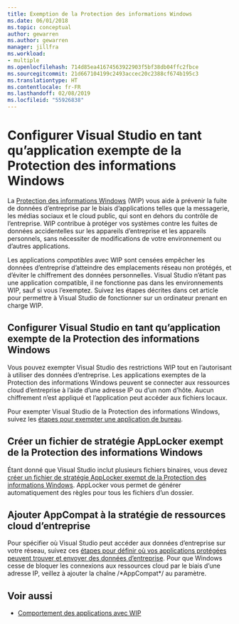 ```yaml
---
title: Exemption de la Protection des informations Windows
ms.date: 06/01/2018
ms.topic: conceptual
author: gewarren
ms.author: gewarren
manager: jillfra
ms.workload:
- multiple
ms.openlocfilehash: 714d85ea41674563922903f5bf38db04ffc2fbce
ms.sourcegitcommit: 21d667104199c2493accec20c2388cf674b195c3
ms.translationtype: HT
ms.contentlocale: fr-FR
ms.lasthandoff: 02/08/2019
ms.locfileid: "55926838"
---
```

# <a name="configure-visual-studio-as-a-wip-exempt-app"></a>Configurer Visual Studio en tant qu’application exempte de la Protection des informations Windows

La [Protection des informations Windows](/windows/security/information-protection/windows-information-protection/protect-enterprise-data-using-wip) (WIP) vous aide à prévenir la fuite de données d’entreprise par le biais d’applications telles que la messagerie, les médias sociaux et le cloud public, qui sont en dehors du contrôle de l’entreprise. WIP contribue à protéger vos systèmes contre les fuites de données accidentelles sur les appareils d’entreprise et les appareils personnels, sans nécessiter de modifications de votre environnement ou d’autres applications.

Les applications *compatibles* avec WIP sont censées empêcher les données d’entreprise d’atteindre des emplacements réseau non protégés, et d’éviter le chiffrement des données personnelles. Visual Studio n’étant pas une application compatible, il ne fonctionne pas dans les environnements WIP, sauf si vous l’exemptez. Suivez les étapes décrites dans cet article pour permettre à Visual Studio de fonctionner sur un ordinateur prenant en charge WIP.

## <a name="configure-vs-as-a-wip-exempt-app"></a>Configurer Visual Studio en tant qu’application exempte de la Protection des informations Windows

Vous pouvez exempter Visual Studio des restrictions WIP tout en l’autorisant à utiliser des données d’entreprise. Les applications exemptes de la Protection des informations Windows peuvent se connecter aux ressources cloud d’entreprise à l’aide d’une adresse IP ou d’un nom d’hôte. Aucun chiffrement n’est appliqué et l’application peut accéder aux fichiers locaux.

Pour exempter Visual Studio de la Protection des informations Windows, suivez les [étapes pour exempter une application de bureau](/windows/security/information-protection/windows-information-protection/create-wip-policy-using-intune-azure#exempt-apps-from-a-wip-policy).

## <a name="create-a-wip-exempt-applocker-policy-file"></a>Créer un fichier de stratégie AppLocker exempt de la Protection des informations Windows

Étant donné que Visual Studio inclut plusieurs fichiers binaires, vous devez [créer un fichier de stratégie AppLocker exempt de la Protection des informations Windows](/windows/security/threat-protection/windows-defender-application-control/applocker/run-the-automatically-generate-rules-wizard). AppLocker vous permet de générer automatiquement des règles pour tous les fichiers d’un dossier.

## <a name="add-appcompat-to-the-enterprise-cloud-resource-policy"></a>Ajouter AppCompat à la stratégie de ressources cloud d’entreprise

Pour spécifier où Visual Studio peut accéder aux données d’entreprise sur votre réseau, suivez ces [étapes pour définir où vos applications protégées peuvent trouver et envoyer des données d’entreprise](/windows/security/information-protection/windows-information-protection/create-wip-policy-using-intune-azure#choose-where-apps-can-access-enterprise-data). Pour que Windows cesse de bloquer les connexions aux ressources cloud par le biais d’une adresse IP, veillez à ajouter la chaîne /\*AppCompat\*/ au paramètre.

## <a name="see-also"></a>Voir aussi

- [Comportement des applications avec WIP](/windows/security/information-protection/windows-information-protection/app-behavior-with-wip)